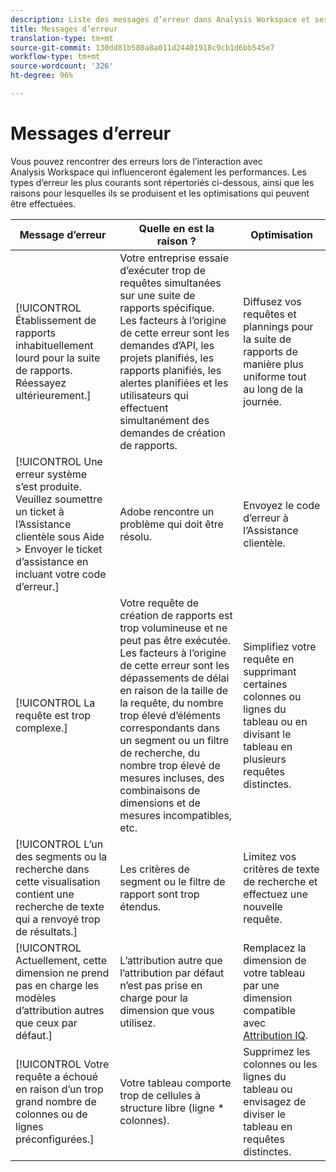 ```yaml
---
description: Liste des messages d’erreur dans Analysis Workspace et ses composants connexes
title: Messages d’erreur
translation-type: tm+mt
source-git-commit: 130dd81b580a8a011d24401918c9cb1d6bb545e7
workflow-type: tm+mt
source-wordcount: '326'
ht-degree: 96%

---
```



# Messages d’erreur

Vous pouvez rencontrer des erreurs lors de l’interaction avec Analysis Workspace qui influenceront également les performances. Les types d’erreur les plus courants sont répertoriés ci-dessous, ainsi que les raisons pour lesquelles ils se produisent et les optimisations qui peuvent être effectuées.

| Message d’erreur | Quelle en est la raison ? | Optimisation |
| --- | --- | --- |
| [!UICONTROL Établissement de rapports inhabituellement lourd pour la suite de rapports. Réessayez ultérieurement.] | Votre entreprise essaie d’exécuter trop de requêtes simultanées sur une suite de rapports spécifique. Les facteurs à l’origine de cette erreur sont les demandes d’API, les projets planifiés, les rapports planifiés, les alertes planifiées et les utilisateurs qui effectuent simultanément des demandes de création de rapports. | Diffusez vos requêtes et plannings pour la suite de rapports de manière plus uniforme tout au long de la journée. |
| [!UICONTROL Une erreur système s’est produite. Veuillez soumettre un ticket à l’Assistance clientèle sous Aide > Envoyer le ticket d’assistance en incluant votre code d’erreur.] | Adobe rencontre un problème qui doit être résolu. | Envoyez le code d’erreur à l’Assistance clientèle. |
| [!UICONTROL La requête est trop complexe.] | Votre requête de création de rapports est trop volumineuse et ne peut pas être exécutée. Les facteurs à l’origine de cette erreur sont les dépassements de délai en raison de la taille de la requête, du nombre trop élevé d’éléments correspondants dans un segment ou un filtre de recherche, du nombre trop élevé de mesures incluses, des combinaisons de dimensions et de mesures incompatibles, etc. | Simplifiez votre requête en supprimant certaines colonnes ou lignes du tableau ou en divisant le tableau en plusieurs requêtes distinctes. |
| [!UICONTROL L’un des segments ou la recherche dans cette visualisation contient une recherche de texte qui a renvoyé trop de résultats.] | Les critères de segment ou le filtre de rapport sont trop étendus. | Limitez vos critères de texte de recherche et effectuez une nouvelle requête. |
| [!UICONTROL Actuellement, cette dimension ne prend pas en charge les modèles d’attribution autres que ceux par défaut.] | L’attribution autre que l’attribution par défaut n’est pas prise en charge pour la dimension que vous utilisez. | Remplacez la dimension de votre tableau par une dimension compatible avec [Attribution IQ](/help/analysis-workspace/attribution/overview.md). |
| [!UICONTROL Votre requête a échoué en raison d’un trop grand nombre de colonnes ou de lignes préconfigurées.] | Votre tableau comporte trop de cellules à structure libre (ligne * colonnes). | Supprimez les colonnes ou les lignes du tableau ou envisagez de diviser le tableau en requêtes distinctes. |